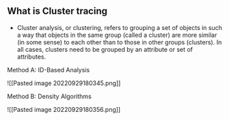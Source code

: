 ## What is Cluster tracing 
- Cluster analysis, or clustering, refers to grouping a set of objects in such a way that objects in the same group (called a cluster) are more similar (in some sense) to each other than to those in other groups (clusters). In all cases, clusters need to be grouped by an attribute or set of attributes.

Method A: ID-Based Analysis

![[Pasted image 20220929180345.png]]

Method B: Density Algorithms

![[Pasted image 20220929180356.png]]